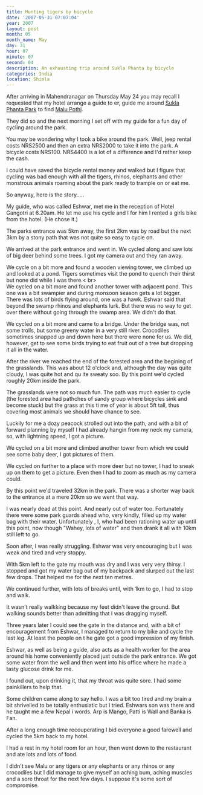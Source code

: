```yaml
---
title: Hunting tigers by bicycle
date: '2007-05-31 07:07:04'
year: 2007
layout: post
month: 05
month_name: May
day: 31
hour: 07
minute: 07
second: 04
description: An exhausting trip around Sukla Phanta by bicycle
categories: India
location: Shimla
---
```

After arriving in Mahendranagar on Thursday May 24 you may recall I requested that my hotel arrange a guide to er, guide me around [Sukla Phanta Park][1] to find [Malu Pothi][2].  
  
They did so and the next morning I set off with my guide for a fun day of cycling around the park.  
  
You may be wondering why I took a bike around the park. Well, jeep rental costs NRS2500 and then an extra NRS2000 to take it into the park. A bicycle costs NRS100. NRS4400 is a lot of a difference and I'd rather keep the cash.  
  
I could have saved the bicycle rental money and walked but I figure that cycling was bad enough with all the tigers, rhinos, elephants and other monstrous animals roaming about the park ready to trample on or eat me.  
  
So anyway, here is the story.....  
  
My guide, who was called Eshwar, met me in the reception of Hotel Gangotri at 6.20am. He let me use his cycle and I for him I rented a girls bike from the hotel. (He chose it.)  
  
The parks entrance was 5km away, the first 2km was by road but the next 3km by a stony path that was not quite so easy to cycle on.  
  
We arrived at the park entrance and went in. We cycled along and saw lots of big deer behind some trees. I got my camera out and they ran away.  
  
We cycle on a bit more and found a wooden viewing tower, we climbed up and looked at a pond. Tigers sometimes visit the pond to quench their thirst but none did while I was there.< br>  
We cycled on a bit more and found another tower with adjacent pond. This one was a bit swampier and during monsoon season gets a lot bigger. There was lots of birds flying around, one was a hawk. Eshwar said that beyond the swamp rhinos and elephants lurk. But there was no way to get over there without going through the swamp area. We didn't do that.  
  
We cycled on a bit more and came to a bridge. Under the bridge was, not some trolls, but some greeny water in a very still river. Crocodiles sometimes snapped up and down here but there were none for us. We did, however, get to see some birds trying to eat fruit out of a tree but dropping it all in the water.  
  
After the river we reached the end of the forested area and the begining of the grasslands. This was about 12 o'clock and, although the day was quite cloudy, I was quite hot and qu ite sweaty soo. By this point we'd cycled roughly 20km inside the park.  
  
The grasslands were not so much fun. The path was much easier to cycle (the forested area had pathches of sandy group where bicycles sink and become stuck) but the grass at this ti me of year is about 5ft tall, thus covering most animals we should have chance to see.  
  
Luckily for me a dozy peacock strolled out into the path, and with a bit of forward planning by myself I had already hangin from my neck my camera, so, with lightning speed, I got a picture.  
  
We cycled on a bit more and climbed another tower from which we could see some baby deer, I got pictures of them.  
  
We cycled on further to a place with more deer but no tower, I had to sneak up on them to get a picture. Even then I had to zoom as much as my camera could.  
  
By this point we'd traveled 32km in the park. There was a shorter way back to the entrance at a mere 20km so we went that way.
 
I was nearly dead at this point. And nearly out of water too. Fortunately there were some park guards ahead who, very kindly, filled up my water bag with their water. Unfortunately , I, who had been rationing water up until this point, now though "Wahey, lots of water" and then drank it all with 10km still left to go.  
  
Soon after, I was really struggling. Eshwar was very encouraging but I was weak and tired and very stoppy.  
  
With 5km left to the gate my mouth was dry and I was very very thirsy. I stopped and got my water bag out of my backpack and slurped out the last few drops. That helped me for the next ten metres.  
  
We continued further, with lots of breaks until, with 1km to go, I had to stop and walk.  
  
It wasn't really walkking because my feet didn't leave the ground. But walking sounds better than admitting that I was dragging myself.  
  
Three years later I could see the gate in the distance and, with a bit of encouragement from Eshwar, I managed to return to my bike and cycle the last leg. At least the people on t he gate got a good impression of my finish.  
  
Eshwar, as well as being a guide, also acts as a health worker for the area around his home conveniently placed just outside the park entrance. We got some water from the well and then went into his office where he made a tasty glucose drink for me.  
  
I found out, upon drinking it, that my throat was quite sore. I had some painkillers to help that.  
  
Some children came along to say hello. I was a bit too tired and my brain a bit shrivelled to be totally enthusiatic but I tried. Eshwars son was there and he taught me a few Nepal i words. Arp is Mango, Patti is Wall and Banka is Fan.  
  
After a long enough time recouperating I bid everyone a good farewell and cycled the 5km back to my hotel.  
  
I had a rest in my hotel room for an hour, then went down to the restaurant and ate lots and lots of food.  
  
I didn't see Malu or any tigers or any elephants or any rhinos or any crocodiles but I did manage to give myself an aching bum, aching muscles and a sore throat for the next few days. I suppose it's some sort of compromise.




 
 [1]: http://en.wikipedia.org/wiki/Sukla_Phanta_Wildlife_Reserve
 [2]: http://www.wwf.org.uk/adoption/index.asp#Malu%20Pothi

